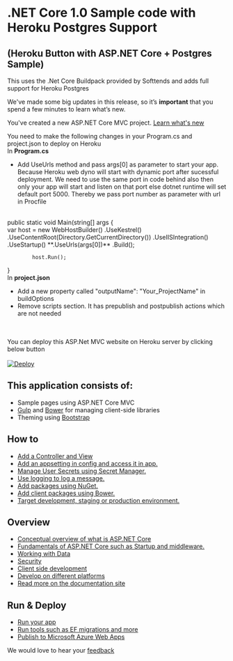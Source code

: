 # .NET Core 1.0 Sample code with Heroku Postgres Support 
## (Heroku Button with ASP.NET Core + Postgres Sample)

This uses the .Net Core Buildpack provided by Softtends and adds full support for Heroku Postgres<br>

We've made some big updates in this release, so it’s **important** that you spend a few minutes to learn what’s new.

You've created a new ASP.NET Core MVC project. [Learn what's new](https://go.microsoft.com/fwlink/?LinkId=518016)

You need to make the following changes in your Program.cs and project.json to deploy on Heroku
<br/>
In **Program.cs**

*   Add UseUrls method and pass args[0] as parameter to start your app. Because Heroku web dyno will start with dynamic port after sucessful deployment. We need to use the same port in code behind also then only your app will start and listen on that port else dotnet runtime will set default port 5000. Thereby we pass port number as parameter with url in Procfile
<br/>
public static void Main(string[] args
{<br/>
            var host = new WebHostBuilder()
                .UseKestrel()
                .UseContentRoot(Directory.GetCurrentDirectory())
                .UseIISIntegration()
                .UseStartup<Startup>()
                **.UseUrls(args[0])**
                .Build();

            host.Run();
}<br/>
In **project.json**

*   Add a new property called "outputName": "Your_ProjectName" in buildOptions  
*   Remove scripts section. It has prepublish and postpublish actions which are not needed
<br/>
<br/>
You can deploy this ASP.Net MVC website on Heroku server by clicking below button
<br/>
<br/>
<a href="https://heroku.com/deploy?template=https://github.com/heroku-softtrends/dotnetcore.postgress.sample/tree/master">
  <img src="https://www.herokucdn.com/deploy/button.svg" alt="Deploy">
</a>

## This application consists of:

*   Sample pages using ASP.NET Core MVC
*   [Gulp](https://go.microsoft.com/fwlink/?LinkId=518007) and [Bower](https://go.microsoft.com/fwlink/?LinkId=518004) for managing client-side libraries
*   Theming using [Bootstrap](https://go.microsoft.com/fwlink/?LinkID=398939)

## How to

*   [Add a Controller and View](https://go.microsoft.com/fwlink/?LinkID=398600)
*   [Add an appsetting in config and access it in app.](https://go.microsoft.com/fwlink/?LinkID=699562)
*   [Manage User Secrets using Secret Manager.](https://go.microsoft.com/fwlink/?LinkId=699315)
*   [Use logging to log a message.](https://go.microsoft.com/fwlink/?LinkId=699316)
*   [Add packages using NuGet.](https://go.microsoft.com/fwlink/?LinkId=699317)
*   [Add client packages using Bower.](https://go.microsoft.com/fwlink/?LinkId=699318)
*   [Target development, staging or production environment.](https://go.microsoft.com/fwlink/?LinkId=699319)

## Overview

*   [Conceptual overview of what is ASP.NET Core](https://go.microsoft.com/fwlink/?LinkId=518008)
*   [Fundamentals of ASP.NET Core such as Startup and middleware.](https://go.microsoft.com/fwlink/?LinkId=699320)
*   [Working with Data](https://go.microsoft.com/fwlink/?LinkId=398602)
*   [Security](https://go.microsoft.com/fwlink/?LinkId=398603)
*   [Client side development](https://go.microsoft.com/fwlink/?LinkID=699321)
*   [Develop on different platforms](https://go.microsoft.com/fwlink/?LinkID=699322)
*   [Read more on the documentation site](https://go.microsoft.com/fwlink/?LinkID=699323)

## Run & Deploy

*   [Run your app](https://go.microsoft.com/fwlink/?LinkID=517851)
*   [Run tools such as EF migrations and more](https://go.microsoft.com/fwlink/?LinkID=517853)
*   [Publish to Microsoft Azure Web Apps](https://go.microsoft.com/fwlink/?LinkID=398609)

We would love to hear your [feedback](https://go.microsoft.com/fwlink/?LinkId=518015)
